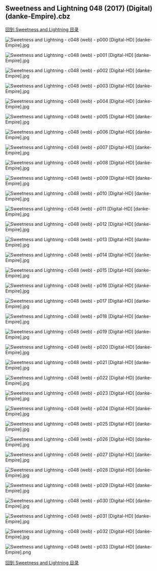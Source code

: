 ## Sweetness and Lightning 048 (2017) (Digital) (danke-Empire).cbz


[回到 Sweetness and Lightning 目录](https://github.com/alicewish/markdown/blob/master/series/Sweetness-Lightning.md)


![Sweetness and Lightning - c048 (web) - p000 [Digital-HD] [danke-Empire].jpg](https://wx1.sinaimg.cn/large/6a9fdecagy1fo5shrv8alj21j82cwh3v.jpg)

![Sweetness and Lightning - c048 (web) - p001 [Digital-HD] [danke-Empire].jpg](https://wx1.sinaimg.cn/large/6a9fdecagy1fo5shwspuoj21kw28z7vs.jpg)

![Sweetness and Lightning - c048 (web) - p002 [Digital-HD] [danke-Empire].jpg](https://wx1.sinaimg.cn/large/6a9fdecagy1fo5si27s7dj21kw28z1kx.jpg)

![Sweetness and Lightning - c048 (web) - p003 [Digital-HD] [danke-Empire].jpg](https://wx1.sinaimg.cn/large/6a9fdecagy1fo5si8dpm2j21kw28z1kx.jpg)

![Sweetness and Lightning - c048 (web) - p004 [Digital-HD] [danke-Empire].jpg](https://wx1.sinaimg.cn/large/6a9fdecagy1fo5sidvpaij21kw28z4qp.jpg)

![Sweetness and Lightning - c048 (web) - p005 [Digital-HD] [danke-Empire].jpg](https://wx1.sinaimg.cn/large/6a9fdecagy1fo5siimr6qj21kw28z4qp.jpg)

![Sweetness and Lightning - c048 (web) - p006 [Digital-HD] [danke-Empire].jpg](https://wx1.sinaimg.cn/large/6a9fdecagy1fo5sinm7g7j21kw28z7wh.jpg)

![Sweetness and Lightning - c048 (web) - p007 [Digital-HD] [danke-Empire].jpg](https://wx1.sinaimg.cn/large/6a9fdecagy1fo5sispmyrj21kw28z7wh.jpg)

![Sweetness and Lightning - c048 (web) - p008 [Digital-HD] [danke-Empire].jpg](https://wx1.sinaimg.cn/large/6a9fdecagy1fo5siygvgnj21kw28zb29.jpg)

![Sweetness and Lightning - c048 (web) - p009 [Digital-HD] [danke-Empire].jpg](https://wx1.sinaimg.cn/large/6a9fdecagy1fo5sj5bpq8j21kw28zhdt.jpg)

![Sweetness and Lightning - c048 (web) - p010 [Digital-HD] [danke-Empire].jpg](https://wx1.sinaimg.cn/large/6a9fdecagy1fo5sjbgjzyj21kw28zb29.jpg)

![Sweetness and Lightning - c048 (web) - p011 [Digital-HD] [danke-Empire].jpg](https://wx1.sinaimg.cn/large/6a9fdecagy1fo5sjgx71aj21kw28z4qp.jpg)

![Sweetness and Lightning - c048 (web) - p012 [Digital-HD] [danke-Empire].jpg](https://wx1.sinaimg.cn/large/6a9fdecagy1fo5sjn72ljj21kw28zhdt.jpg)

![Sweetness and Lightning - c048 (web) - p013 [Digital-HD] [danke-Empire].jpg](https://wx1.sinaimg.cn/large/6a9fdecagy1fo5sjsv56xj21kw28zb29.jpg)

![Sweetness and Lightning - c048 (web) - p014 [Digital-HD] [danke-Empire].jpg](https://wx1.sinaimg.cn/large/6a9fdecagy1fo5sjz812lj21kw28zb1w.jpg)

![Sweetness and Lightning - c048 (web) - p015 [Digital-HD] [danke-Empire].jpg](https://wx1.sinaimg.cn/large/6a9fdecagy1fo5sk4x5ovj21kw28zb29.jpg)

![Sweetness and Lightning - c048 (web) - p016 [Digital-HD] [danke-Empire].jpg](https://wx1.sinaimg.cn/large/6a9fdecagy1fo5skaa3v8j21kw28z4qp.jpg)

![Sweetness and Lightning - c048 (web) - p017 [Digital-HD] [danke-Empire].jpg](https://wx1.sinaimg.cn/large/6a9fdecagy1fo5skg2si1j21kw28z7wh.jpg)

![Sweetness and Lightning - c048 (web) - p018 [Digital-HD] [danke-Empire].jpg](https://wx1.sinaimg.cn/large/6a9fdecagy1fo5skl5h9hj21kw28zb29.jpg)

![Sweetness and Lightning - c048 (web) - p019 [Digital-HD] [danke-Empire].jpg](https://wx1.sinaimg.cn/large/6a9fdecagy1fo5skpwuzpj21kw28zkhq.jpg)

![Sweetness and Lightning - c048 (web) - p020 [Digital-HD] [danke-Empire].jpg](https://wx1.sinaimg.cn/large/6a9fdecagy1fo5skv8di7j21kw28zb29.jpg)

![Sweetness and Lightning - c048 (web) - p021 [Digital-HD] [danke-Empire].jpg](https://wx1.sinaimg.cn/large/6a9fdecagy1fo5skzu07ij21kw28zx41.jpg)

![Sweetness and Lightning - c048 (web) - p022 [Digital-HD] [danke-Empire].jpg](https://wx1.sinaimg.cn/large/6a9fdecagy1fo5sl7xkefj21kw28ze81.jpg)

![Sweetness and Lightning - c048 (web) - p023 [Digital-HD] [danke-Empire].jpg](https://wx1.sinaimg.cn/large/6a9fdecagy1fo5sldcmb6j21kw28zb29.jpg)

![Sweetness and Lightning - c048 (web) - p024 [Digital-HD] [danke-Empire].jpg](https://wx1.sinaimg.cn/large/6a9fdecagy1fo5slkelkij21kw28ze81.jpg)

![Sweetness and Lightning - c048 (web) - p025 [Digital-HD] [danke-Empire].jpg](https://wx1.sinaimg.cn/large/6a9fdecagy1fo5slplql5j21kw28z1kx.jpg)

![Sweetness and Lightning - c048 (web) - p026 [Digital-HD] [danke-Empire].jpg](https://wx1.sinaimg.cn/large/6a9fdecagy1fo5slvz6tvj21kw28zu0x.jpg)

![Sweetness and Lightning - c048 (web) - p027 [Digital-HD] [danke-Empire].jpg](https://wx1.sinaimg.cn/large/6a9fdecagy1fo5sm3jqkxj21kw28ze81.jpg)

![Sweetness and Lightning - c048 (web) - p028 [Digital-HD] [danke-Empire].jpg](https://wx1.sinaimg.cn/large/6a9fdecagy1fo5sm9ouwlj21kw28zhdt.jpg)

![Sweetness and Lightning - c048 (web) - p029 [Digital-HD] [danke-Empire].jpg](https://wx1.sinaimg.cn/large/6a9fdecagy1fo5smf33u1j21kw28z7wh.jpg)

![Sweetness and Lightning - c048 (web) - p030 [Digital-HD] [danke-Empire].jpg](https://wx1.sinaimg.cn/large/6a9fdecagy1fo5smki5r1j21kw28zb1u.jpg)

![Sweetness and Lightning - c048 (web) - p031 [Digital-HD] [danke-Empire].jpg](https://wx1.sinaimg.cn/large/6a9fdecagy1fo5smqqtp6j21kw28zha7.jpg)

![Sweetness and Lightning - c048 (web) - p032 [Digital-HD] [danke-Empire].jpg](https://wx1.sinaimg.cn/large/6a9fdecagy1fo5smw4yv0j21kw28z7wh.jpg)

![Sweetness and Lightning - c048 (web) - p033 [Digital-HD] [danke-Empire].png](https://wx1.sinaimg.cn/large/6a9fdecagy1flwuri7xzij21kw28z0ou.jpg)

[回到 Sweetness and Lightning 目录](https://github.com/alicewish/markdown/blob/master/series/Sweetness-Lightning.md)

